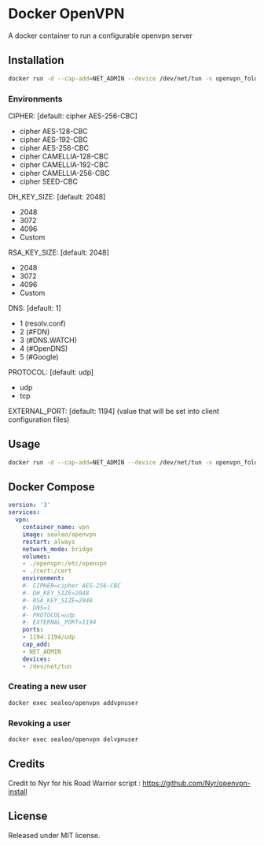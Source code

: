 # Docker OpenVPN

A docker container to run a configurable openvpn server

## Installation

```bash
docker run -d --cap-add=NET_ADMIN --device /dev/net/tun -v openvpn_folder:/etc/openvpn -v certificate_folder:/cert -p 1194:1194/udp sealeo/openvpn
```

### Environments
CIPHER: [default: cipher AES-256-CBC]
- cipher AES-128-CBC
- cipher AES-192-CBC
- cipher AES-256-CBC
- cipher CAMELLIA-128-CBC
- cipher CAMELLIA-192-CBC
- cipher CAMELLIA-256-CBC
- cipher SEED-CBC

DH_KEY_SIZE: [default: 2048]
- 2048
- 3072
- 4096
- Custom

RSA_KEY_SIZE: [default: 2048]
- 2048
- 3072
- 4096
- Custom

DNS: [default: 1]
- 1 (resolv.conf)
- 2 (#FDN)
- 3 (#DNS.WATCH)
- 4 (#OpenDNS)
- 5 (#Google)

PROTOCOL: [default: udp]
- udp
- tcp

EXTERNAL_PORT: [default: 1194]
(value that will be set into client configuration files)

## Usage

```bash
docker run -d --cap-add=NET_ADMIN --device /dev/net/tun -v openvpn_folder:/etc/openvpn -v certificate_folder:/cert -p 1194:1194/udp sealeo/openvpn
```

## Docker Compose

```yaml
version: '3'
services:
  vpn:
    container_name: vpn
    image: sealeo/openvpn
    restart: always
    network_mode: bridge
    volumes:
    - ./openvpn:/etc/openvpn
    - ./cert:/cert
    environment:
    #- CIPHER=cipher AES-256-CBC
    #- DH_KEY_SIZE=2048
    #- RSA_KEY_SIZE=2048
    #- DNS=1
    #- PROTOCOL=udp
    #- EXTERNAL_PORT=1194
    ports:
    - 1194:1194/udp
    cap_add:
    - NET_ADMIN
    devices:
    - /dev/net/tun
```

### Creating a new user

```bash
docker exec sealeo/openvpn addvpnuser
```

### Revoking a user

```bash
docker exec sealeo/openvpn delvpnuser
```

## Credits

Credit to Nyr for his Road Warrior script : https://github.com/Nyr/openvpn-install

## License

Released under MIT license.
